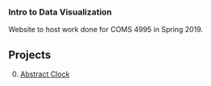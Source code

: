 ### Intro to Data Visualization

Website to host work done for COMS 4995 in Spring 2019.

## Projects

0. [Abstract Clock](https://sharry29.github.io/projects/a0/index.html)



